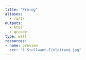 ```yaml
---
title: "Prolog"
aliases:
  - /a/1/
outputs:
  - html
  - qrcode
type: wall
resources:
- name: preview
  src: "1_Stellwand-Einleitung.jpg" 
---
```

